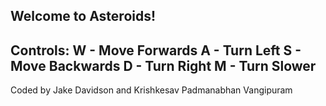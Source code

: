 Welcome to Asteroids!
-------------------------
Controls:
W - Move Forwards
A - Turn Left
S - Move Backwards
D - Turn Right
M - Turn Slower
-------------------------
Coded by Jake Davidson and Krishkesav Padmanabhan Vangipuram
